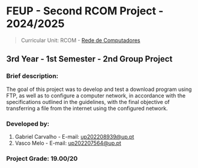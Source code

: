 # FEUP - Second RCOM Project - 2024/2025
> Curricular Unit: RCOM - [Rede de Computadores](https://sigarra.up.pt/feup/pt/UCURR_GERAL.FICHA_UC_VIEW?pv_ocorrencia_id=333125)

## 3rd Year - 1st Semester - 2nd Group Project

### Brief description:

The goal of this project was to develop and test a download program using FTP, as 
well as to configure a computer network, in accordance with the specifications outlined in the 
guidelines, with the final objective of transferring a file from the internet using the configured 
network.

### Developed by:

1. Gabriel Carvalho - E-mail: up202208939@up.pt
3. Vasco Melo - E-mail: up202207564@up.pt

### Project Grade: 19.00/20
